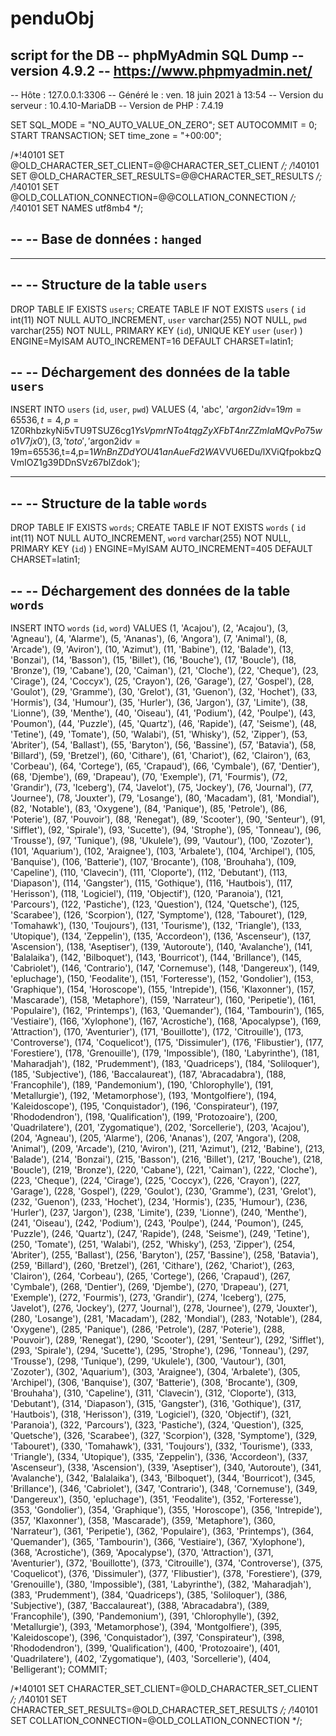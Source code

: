 # penduObj

script for the DB
-- phpMyAdmin SQL Dump
-- version 4.9.2
-- https://www.phpmyadmin.net/
--
-- Hôte : 127.0.0.1:3306
-- Généré le :  ven. 18 juin 2021 à 13:54
-- Version du serveur :  10.4.10-MariaDB
-- Version de PHP :  7.4.19

SET SQL_MODE = "NO_AUTO_VALUE_ON_ZERO";
SET AUTOCOMMIT = 0;
START TRANSACTION;
SET time_zone = "+00:00";


/*!40101 SET @OLD_CHARACTER_SET_CLIENT=@@CHARACTER_SET_CLIENT */;
/*!40101 SET @OLD_CHARACTER_SET_RESULTS=@@CHARACTER_SET_RESULTS */;
/*!40101 SET @OLD_COLLATION_CONNECTION=@@COLLATION_CONNECTION */;
/*!40101 SET NAMES utf8mb4 */;

--
-- Base de données :  `hanged`
--

-- --------------------------------------------------------

--
-- Structure de la table `users`
--

DROP TABLE IF EXISTS `users`;
CREATE TABLE IF NOT EXISTS `users` (
  `id` int(11) NOT NULL AUTO_INCREMENT,
  `user` varchar(255) NOT NULL,
  `pwd` varchar(255) NOT NULL,
  PRIMARY KEY (`id`),
  UNIQUE KEY `user` (`user`)
) ENGINE=MyISAM AUTO_INCREMENT=16 DEFAULT CHARSET=latin1;

--
-- Déchargement des données de la table `users`
--

INSERT INTO `users` (`id`, `user`, `pwd`) VALUES
(4, 'abc', '$argon2id$v=19$m=65536,t=4,p=1$Z0RhbzkyNi5vTU9TSUZ6cg$1YsVpmrNTo4tqgZyXFbT4nrZZmIaMQvPo75wo1V7jx0'),
(3, 'toto', '$argon2id$v=19$m=65536,t=4,p=1$WnBnZDdYOU41anAueFd2WA$VVU6EDu/lXViQfpokbzQVmIOZ1g39DDnSVz67blZdok');

-- --------------------------------------------------------

--
-- Structure de la table `words`
--

DROP TABLE IF EXISTS `words`;
CREATE TABLE IF NOT EXISTS `words` (
  `id` int(11) NOT NULL AUTO_INCREMENT,
  `word` varchar(255) NOT NULL,
  PRIMARY KEY (`id`)
) ENGINE=MyISAM AUTO_INCREMENT=405 DEFAULT CHARSET=latin1;

--
-- Déchargement des données de la table `words`
--

INSERT INTO `words` (`id`, `word`) VALUES
(1, 'Acajou'),
(2, 'Acajou'),
(3, 'Agneau'),
(4, 'Alarme'),
(5, 'Ananas'),
(6, 'Angora'),
(7, 'Animal'),
(8, 'Arcade'),
(9, 'Aviron'),
(10, 'Azimut'),
(11, 'Babine'),
(12, 'Balade'),
(13, 'Bonzai'),
(14, 'Basson'),
(15, 'Billet'),
(16, 'Bouche'),
(17, 'Boucle'),
(18, 'Bronze'),
(19, 'Cabane'),
(20, 'Caiman'),
(21, 'Cloche'),
(22, 'Cheque'),
(23, 'Cirage'),
(24, 'Coccyx'),
(25, 'Crayon'),
(26, 'Garage'),
(27, 'Gospel'),
(28, 'Goulot'),
(29, 'Gramme'),
(30, 'Grelot'),
(31, 'Guenon'),
(32, 'Hochet'),
(33, 'Hormis'),
(34, 'Humour'),
(35, 'Hurler'),
(36, 'Jargon'),
(37, 'Limite'),
(38, 'Lionne'),
(39, 'Menthe'),
(40, 'Oiseau'),
(41, 'Podium'),
(42, 'Poulpe'),
(43, 'Poumon'),
(44, 'Puzzle'),
(45, 'Quartz'),
(46, 'Rapide'),
(47, 'Seisme'),
(48, 'Tetine'),
(49, 'Tomate'),
(50, 'Walabi'),
(51, 'Whisky'),
(52, 'Zipper'),
(53, 'Abriter'),
(54, 'Ballast'),
(55, 'Baryton'),
(56, 'Bassine'),
(57, 'Batavia'),
(58, 'Billard'),
(59, 'Bretzel'),
(60, 'Cithare'),
(61, 'Chariot'),
(62, 'Clairon'),
(63, 'Corbeau'),
(64, 'Cortege'),
(65, 'Crapaud'),
(66, 'Cymbale'),
(67, 'Dentier'),
(68, 'Djembe'),
(69, 'Drapeau'),
(70, 'Exemple'),
(71, 'Fourmis'),
(72, 'Grandir'),
(73, 'Iceberg'),
(74, 'Javelot'),
(75, 'Jockey'),
(76, 'Journal'),
(77, 'Journee'),
(78, 'Jouxter'),
(79, 'Losange'),
(80, 'Macadam'),
(81, 'Mondial'),
(82, 'Notable'),
(83, 'Oxygene'),
(84, 'Panique'),
(85, 'Petrole'),
(86, 'Poterie'),
(87, 'Pouvoir'),
(88, 'Renegat'),
(89, 'Scooter'),
(90, 'Senteur'),
(91, 'Sifflet'),
(92, 'Spirale'),
(93, 'Sucette'),
(94, 'Strophe'),
(95, 'Tonneau'),
(96, 'Trousse'),
(97, 'Tunique'),
(98, 'Ukulele'),
(99, 'Vautour'),
(100, 'Zozoter'),
(101, 'Aquarium'),
(102, 'Araignee'),
(103, 'Arbalete'),
(104, 'Archipel'),
(105, 'Banquise'),
(106, 'Batterie'),
(107, 'Brocante'),
(108, 'Brouhaha'),
(109, 'Capeline'),
(110, 'Clavecin'),
(111, 'Cloporte'),
(112, 'Debutant'),
(113, 'Diapason'),
(114, 'Gangster'),
(115, 'Gothique'),
(116, 'Hautbois'),
(117, 'Herisson'),
(118, 'Logiciel'),
(119, 'Objectif'),
(120, 'Paranoia'),
(121, 'Parcours'),
(122, 'Pastiche'),
(123, 'Question'),
(124, 'Quetsche'),
(125, 'Scarabee'),
(126, 'Scorpion'),
(127, 'Symptome'),
(128, 'Tabouret'),
(129, 'Tomahawk'),
(130, 'Toujours'),
(131, 'Tourisme'),
(132, 'Triangle'),
(133, 'Utopique'),
(134, 'Zeppelin'),
(135, 'Accordeon'),
(136, 'Ascenseur'),
(137, 'Ascension'),
(138, 'Aseptiser'),
(139, 'Autoroute'),
(140, 'Avalanche'),
(141, 'Balalaika'),
(142, 'Bilboquet'),
(143, 'Bourricot'),
(144, 'Brillance'),
(145, 'Cabriolet'),
(146, 'Contrario'),
(147, 'Cornemuse'),
(148, 'Dangereux'),
(149, 'epluchage'),
(150, 'Feodalite'),
(151, 'Forteresse'),
(152, 'Gondolier'),
(153, 'Graphique'),
(154, 'Horoscope'),
(155, 'Intrepide'),
(156, 'Klaxonner'),
(157, 'Mascarade'),
(158, 'Metaphore'),
(159, 'Narrateur'),
(160, 'Peripetie'),
(161, 'Populaire'),
(162, 'Printemps'),
(163, 'Quemander'),
(164, 'Tambourin'),
(165, 'Vestiaire'),
(166, 'Xylophone'),
(167, 'Acrostiche'),
(168, 'Apocalypse'),
(169, 'Attraction'),
(170, 'Aventurier'),
(171, 'Bouillotte'),
(172, 'Citrouille'),
(173, 'Controverse'),
(174, 'Coquelicot'),
(175, 'Dissimuler'),
(176, 'Flibustier'),
(177, 'Forestiere'),
(178, 'Grenouille'),
(179, 'Impossible'),
(180, 'Labyrinthe'),
(181, 'Maharadjah'),
(182, 'Prudemment'),
(183, 'Quadriceps'),
(184, 'Soliloquer'),
(185, 'Subjective'),
(186, 'Baccalaureat'),
(187, 'Abracadabra'),
(188, 'Francophile'),
(189, 'Pandemonium'),
(190, 'Chlorophylle'),
(191, 'Metallurgie'),
(192, 'Metamorphose'),
(193, 'Montgolfiere'),
(194, 'Kaleidoscope'),
(195, 'Conquistador'),
(196, 'Conspirateur'),
(197, 'Rhododendron'),
(198, 'Qualification'),
(199, 'Protozoaire'),
(200, 'Quadrilatere'),
(201, 'Zygomatique'),
(202, 'Sorcellerie'),
(203, 'Acajou'),
(204, 'Agneau'),
(205, 'Alarme'),
(206, 'Ananas'),
(207, 'Angora'),
(208, 'Animal'),
(209, 'Arcade'),
(210, 'Aviron'),
(211, 'Azimut'),
(212, 'Babine'),
(213, 'Balade'),
(214, 'Bonzai'),
(215, 'Basson'),
(216, 'Billet'),
(217, 'Bouche'),
(218, 'Boucle'),
(219, 'Bronze'),
(220, 'Cabane'),
(221, 'Caiman'),
(222, 'Cloche'),
(223, 'Cheque'),
(224, 'Cirage'),
(225, 'Coccyx'),
(226, 'Crayon'),
(227, 'Garage'),
(228, 'Gospel'),
(229, 'Goulot'),
(230, 'Gramme'),
(231, 'Grelot'),
(232, 'Guenon'),
(233, 'Hochet'),
(234, 'Hormis'),
(235, 'Humour'),
(236, 'Hurler'),
(237, 'Jargon'),
(238, 'Limite'),
(239, 'Lionne'),
(240, 'Menthe'),
(241, 'Oiseau'),
(242, 'Podium'),
(243, 'Poulpe'),
(244, 'Poumon'),
(245, 'Puzzle'),
(246, 'Quartz'),
(247, 'Rapide'),
(248, 'Seisme'),
(249, 'Tetine'),
(250, 'Tomate'),
(251, 'Walabi'),
(252, 'Whisky'),
(253, 'Zipper'),
(254, 'Abriter'),
(255, 'Ballast'),
(256, 'Baryton'),
(257, 'Bassine'),
(258, 'Batavia'),
(259, 'Billard'),
(260, 'Bretzel'),
(261, 'Cithare'),
(262, 'Chariot'),
(263, 'Clairon'),
(264, 'Corbeau'),
(265, 'Cortege'),
(266, 'Crapaud'),
(267, 'Cymbale'),
(268, 'Dentier'),
(269, 'Djembe'),
(270, 'Drapeau'),
(271, 'Exemple'),
(272, 'Fourmis'),
(273, 'Grandir'),
(274, 'Iceberg'),
(275, 'Javelot'),
(276, 'Jockey'),
(277, 'Journal'),
(278, 'Journee'),
(279, 'Jouxter'),
(280, 'Losange'),
(281, 'Macadam'),
(282, 'Mondial'),
(283, 'Notable'),
(284, 'Oxygene'),
(285, 'Panique'),
(286, 'Petrole'),
(287, 'Poterie'),
(288, 'Pouvoir'),
(289, 'Renegat'),
(290, 'Scooter'),
(291, 'Senteur'),
(292, 'Sifflet'),
(293, 'Spirale'),
(294, 'Sucette'),
(295, 'Strophe'),
(296, 'Tonneau'),
(297, 'Trousse'),
(298, 'Tunique'),
(299, 'Ukulele'),
(300, 'Vautour'),
(301, 'Zozoter'),
(302, 'Aquarium'),
(303, 'Araignee'),
(304, 'Arbalete'),
(305, 'Archipel'),
(306, 'Banquise'),
(307, 'Batterie'),
(308, 'Brocante'),
(309, 'Brouhaha'),
(310, 'Capeline'),
(311, 'Clavecin'),
(312, 'Cloporte'),
(313, 'Debutant'),
(314, 'Diapason'),
(315, 'Gangster'),
(316, 'Gothique'),
(317, 'Hautbois'),
(318, 'Herisson'),
(319, 'Logiciel'),
(320, 'Objectif'),
(321, 'Paranoia'),
(322, 'Parcours'),
(323, 'Pastiche'),
(324, 'Question'),
(325, 'Quetsche'),
(326, 'Scarabee'),
(327, 'Scorpion'),
(328, 'Symptome'),
(329, 'Tabouret'),
(330, 'Tomahawk'),
(331, 'Toujours'),
(332, 'Tourisme'),
(333, 'Triangle'),
(334, 'Utopique'),
(335, 'Zeppelin'),
(336, 'Accordeon'),
(337, 'Ascenseur'),
(338, 'Ascension'),
(339, 'Aseptiser'),
(340, 'Autoroute'),
(341, 'Avalanche'),
(342, 'Balalaika'),
(343, 'Bilboquet'),
(344, 'Bourricot'),
(345, 'Brillance'),
(346, 'Cabriolet'),
(347, 'Contrario'),
(348, 'Cornemuse'),
(349, 'Dangereux'),
(350, 'epluchage'),
(351, 'Feodalite'),
(352, 'Forteresse'),
(353, 'Gondolier'),
(354, 'Graphique'),
(355, 'Horoscope'),
(356, 'Intrepide'),
(357, 'Klaxonner'),
(358, 'Mascarade'),
(359, 'Metaphore'),
(360, 'Narrateur'),
(361, 'Peripetie'),
(362, 'Populaire'),
(363, 'Printemps'),
(364, 'Quemander'),
(365, 'Tambourin'),
(366, 'Vestiaire'),
(367, 'Xylophone'),
(368, 'Acrostiche'),
(369, 'Apocalypse'),
(370, 'Attraction'),
(371, 'Aventurier'),
(372, 'Bouillotte'),
(373, 'Citrouille'),
(374, 'Controverse'),
(375, 'Coquelicot'),
(376, 'Dissimuler'),
(377, 'Flibustier'),
(378, 'Forestiere'),
(379, 'Grenouille'),
(380, 'Impossible'),
(381, 'Labyrinthe'),
(382, 'Maharadjah'),
(383, 'Prudemment'),
(384, 'Quadriceps'),
(385, 'Soliloquer'),
(386, 'Subjective'),
(387, 'Baccalaureat'),
(388, 'Abracadabra'),
(389, 'Francophile'),
(390, 'Pandemonium'),
(391, 'Chlorophylle'),
(392, 'Metallurgie'),
(393, 'Metamorphose'),
(394, 'Montgolfiere'),
(395, 'Kaleidoscope'),
(396, 'Conquistador'),
(397, 'Conspirateur'),
(398, 'Rhododendron'),
(399, 'Qualification'),
(400, 'Protozoaire'),
(401, 'Quadrilatere'),
(402, 'Zygomatique'),
(403, 'Sorcellerie'),
(404, 'Belligerant');
COMMIT;

/*!40101 SET CHARACTER_SET_CLIENT=@OLD_CHARACTER_SET_CLIENT */;
/*!40101 SET CHARACTER_SET_RESULTS=@OLD_CHARACTER_SET_RESULTS */;
/*!40101 SET COLLATION_CONNECTION=@OLD_COLLATION_CONNECTION */;
